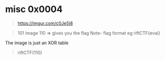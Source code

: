 # misc 0x0004
> https://imgur.com/c0Je5j8

> 101 image 110 => gives you the flag Note- flag format eg riftCTF{eval}

The image is just an XOR table

> riftCTF{110}